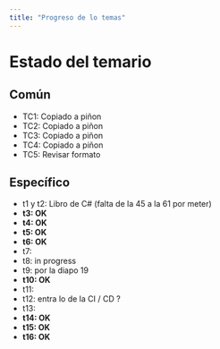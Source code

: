 ```yaml
---
title: "Progreso de lo temas"
---
```

# Estado del temario

## Común
- TC1: Copiado a piñon
- TC2: Copiado a piñon
- TC3: Copiado a piñon
- TC4: Copiado a piñon
- TC5: Revisar formato


## Específico
- t1 y t2: Libro de C# (falta de la 45 a la 61 por meter)
- **t3: OK**
- **t4: OK**
- **t5: OK**
- **t6: OK**
- t7:
- t8: in progress
- t9: por la diapo 19 
- **t10: OK**
- t11:
- t12: entra lo de la CI / CD ?
- t13:
- **t14: OK**
- **t15: OK**
- **t16: OK**
